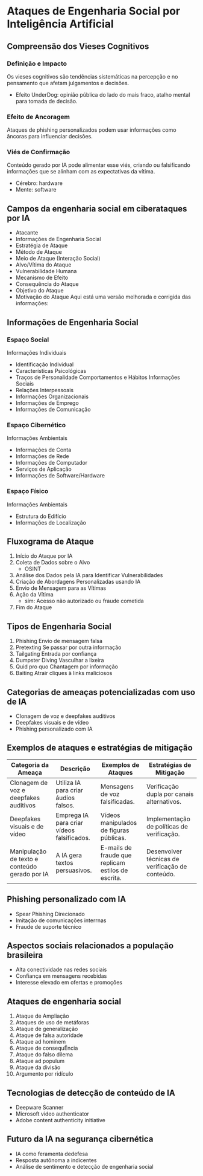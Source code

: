 # Ataques de Engenharia Social por Inteligência Artificial

## Compreensão dos Vieses Cognitivos

### Definição e Impacto
Os vieses cognitivos são tendências sistemáticas na percepção e no pensamento que afetam julgamentos e decisões.

- Efeito UnderDog: opinião pública do lado do mais fraco, atalho mental para tomada de decisão.

### Efeito de Ancoragem
Ataques de phishing personalizados podem usar informações como âncoras para influenciar decisões.

### Viés de Confirmação
Conteúdo gerado por IA pode alimentar esse viés, criando ou falsificando informações que se alinham com as expectativas da vítima.

- Cérebro: hardware
- Mente: software

## Campos da engenharia social em ciberataques por IA
- Atacante
- Informações de Engenharia Social
- Estratégia de Ataque
- Método de Ataque
- Meio de Ataque (Interação Social)
- Alvo/Vítima do Ataque
- Vulnerabilidade Humana
- Mecanismo de Efeito
- Consequência do Ataque
- Objetivo do Ataque
- Motivação do Ataque
Aqui está uma versão melhorada e corrigida das informações:

## Informações de Engenharia Social
### Espaço Social
Informações Individuais
- Identificação Individual
- Características Psicológicas
- Traços de Personalidade
Comportamentos e Hábitos
Informações Sociais
- Relações Interpessoais
- Informações Organizacionais
- Informações de Emprego
- Informações de Comunicação
### Espaço Cibernético
Informações Ambientais
- Informações de Conta
- Informações de Rede
- Informações de Computador
- Serviços de Aplicação
- Informações de Software/Hardware
### Espaço Físico
Informações Ambientais
- Estrutura do Edifício
- Informações de Localização

## Fluxograma de Ataque
1. Início do Ataque por IA
2. Coleta de Dados sobre o Alvo
    - OSINT
3. Análise dos Dados pela IA para Identificar Vulnerabilidades
4. Criação de Abordagens Personalizadas usando IA
5. Envio de Mensagem para as Vítimas
6. Ação da Vítima
    - sim: Acesso não autorizado ou fraude cometida
7. Fim do Ataque

## Tipos de Engenharia Social
1. Phishing
Envio de mensagem falsa
2. Pretexting
Se passar por outra informação
3. Tailgating
Entrada por confiança
4. Dumpster Diving
Vasculhar a lixeira
5. Quid pro quo
Chantagem por informação
6. Baiting
Atrair cliques à links maliciosos

## Categorias de ameaças potencializadas com uso de IA
- Clonagem de voz e deepfakes auditivos
- Deepfakes visuais e de vídeo
- Phishing personalizado com IA

## Exemplos de ataques e estratégias de mitigação

| Categoria da Ameaça                      | Descrição                                      | Exemplos de Ataques                          | Estratégias de Mitigação                         |
|-----------------------------------------|---------------------------------------------|--------------------------------------------|------------------------------------------------|
| Clonagem de voz e deepfakes auditivos   | Utiliza IA para criar áudios falsos.        | Mensagens de voz falsificadas.            | Verificação dupla por canais alternativos.       |
| Deepfakes visuais e de vídeo            | Emprega IA para criar vídeos falsificados.   | Vídeos manipulados de figuras públicas.   | Implementação de políticas de verificação.      |
| Manipulação de texto e conteúdo gerado por IA | A IA gera textos persuasivos.            | E-mails de fraude que replicam estilos de escrita. | Desenvolver técnicas de verificação de conteúdo. |

## Phishing personalizado com IA
- Spear Phishing Direcionado
- Imitação de comunicações interrnas
- Fraude de suporte técnico

## Aspectos sociais relacionados a população brasileira
- Alta conectividade nas redes sociais
- Confiança em mensagens recebidas
- Interesse elevado em ofertas e promoções

## Ataques de engenharia social

1. Ataque de Ampliação
2. Ataques de uso de metáforas
3. Ataque de generalização
4. Ataque de falsa autoridade
5. Ataque ad hominem
6. Ataque de consequÊncia
7. Ataque do falso dilema
8. Ataque ad populum
9. Ataque da divisão
10. Argumento por ridículo

## Tecnologias de detecção de conteúdo de IA
- Deepware Scanner
- Microsoft video authenticator
- Adobe content authenticity initiative

## Futuro da IA na segurança cibernética
- IA como feramenta dedefesa
- Resposta autônoma a indicentes
- Análise de sentimento e detecção de engenharia social